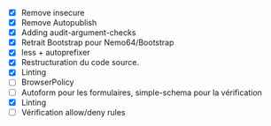 - [X] Remove insecure
- [X] Remove Autopublish
- [X] Adding audit-argument-checks
- [X] Retrait Bootstrap pour Nemo64/Bootstrap
- [X] less + autoprefixer
- [X] Restructuration du code source.
- [X] Linting
- [ ] BrowserPolicy
- [ ] Autoform pour les formulaires, simple-schema pour la
 vérification
- [X] Linting
- [ ] Vérification allow/deny rules
